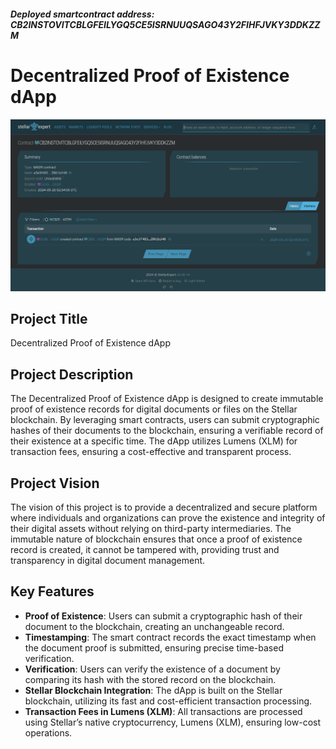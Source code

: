 ##### Deployed smartcontract address: CB2INSTOVITCBLGFEILYGQ5CE5ISRNUUQSAGO43Y2FIHFJVKY3DDKZZM
# Decentralized Proof of Existence dApp

![image.png](image.png)

## Project Title
Decentralized Proof of Existence dApp

## Project Description
The Decentralized Proof of Existence dApp is designed to create immutable proof of existence records for digital documents or files on the Stellar blockchain. By leveraging smart contracts, users can submit cryptographic hashes of their documents to the blockchain, ensuring a verifiable record of their existence at a specific time. The dApp utilizes Lumens (XLM) for transaction fees, ensuring a cost-effective and transparent process.

## Project Vision
The vision of this project is to provide a decentralized and secure platform where individuals and organizations can prove the existence and integrity of their digital assets without relying on third-party intermediaries. The immutable nature of blockchain ensures that once a proof of existence record is created, it cannot be tampered with, providing trust and transparency in digital document management.

## Key Features
- **Proof of Existence**: Users can submit a cryptographic hash of their document to the blockchain, creating an unchangeable record.
- **Timestamping**: The smart contract records the exact timestamp when the document proof is submitted, ensuring precise time-based verification.
- **Verification**: Users can verify the existence of a document by comparing its hash with the stored record on the blockchain.
- **Stellar Blockchain Integration**: The dApp is built on the Stellar blockchain, utilizing its fast and cost-efficient transaction processing.
- **Transaction Fees in Lumens (XLM)**: All transactions are processed using Stellar’s native cryptocurrency, Lumens (XLM), ensuring low-cost operations.
